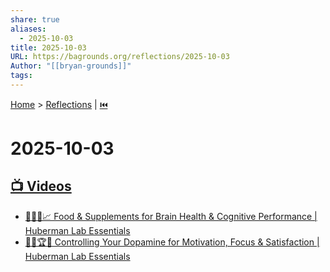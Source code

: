 ```yaml
---
share: true
aliases:
  - 2025-10-03
title: 2025-10-03
URL: https://bagrounds.org/reflections/2025-10-03
Author: "[[bryan-grounds]]"
tags:
---
```

[Home](../index.md) > [Reflections](./index.md) | [⏮️](./2025-10-02.md)  
# 2025-10-03  
## [📺 Videos](../videos/index.md)  
- [🧠🍎💊📈 Food & Supplements for Brain Health & Cognitive Performance | Huberman Lab Essentials](../videos/food-supplements-for-brain-health-cognitive-performance-huberman-lab-essentials.md)  
- [🧠🎯🏆😌 Controlling Your Dopamine for Motivation, Focus & Satisfaction | Huberman Lab Essentials](../videos/controlling-your-dopamine-for-motivation-focus-satisfaction-huberman-lab-essentials.md)